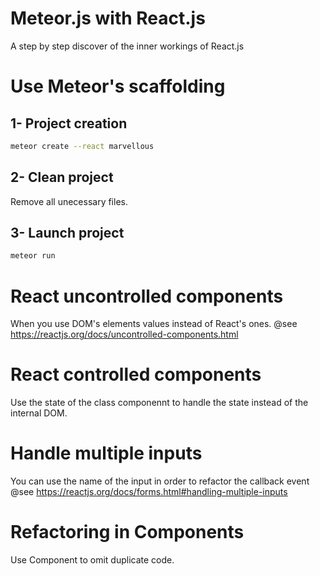 # Meteor.js with React.js

A step by step discover of the inner workings of React.js

# Use Meteor's scaffolding
## 1- Project creation

```sh
meteor create --react marvellous
```

## 2- Clean project

Remove all unecessary files.

## 3- Launch project

```sh
meteor run
```

# React uncontrolled components

When you use DOM's elements values instead of React's ones.
@see https://reactjs.org/docs/uncontrolled-components.html

# React controlled components

Use the state of the class componennt to handle the state instead of the internal DOM.

# Handle multiple inputs

You can use the name of the input in order to refactor the callback event
@see https://reactjs.org/docs/forms.html#handling-multiple-inputs

# Refactoring in Components

Use Component to omit duplicate code.
